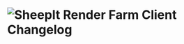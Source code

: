 # ![SheepIt Render Farm Client Changelog](https://img.shields.io/badge/SheepIt%20Render%20Farm%20Client-Package%20Changelog-blue.svg?style=for-the-badge)
